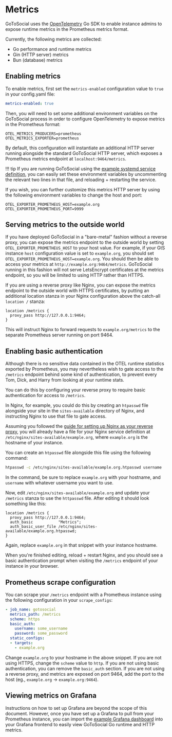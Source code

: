 # Metrics

GoToSocial uses the [OpenTelemetry][otel] Go SDK to enable instance admins to expose runtime metrics in the Prometheus metrics format.

Currently, the following metrics are collected:

* Go performance and runtime metrics
* Gin (HTTP server) metrics
* Bun (database) metrics

## Enabling metrics

To enable metrics, first set the `metrics-enabled` configuration value to `true` in your config.yaml file:

```yaml
metrics-enabled: true
```

Then, you will need to set some additional environment variables on the GoToSocial process in order to configure OpenTelemetry to expose metrics in the Prometheus format:

```env
OTEL_METRICS_PRODUCERS=prometheus
OTEL_METRICS_EXPORTER=prometheus
```

By default, this configuration will instantiate an additional HTTP server running alongside the standard GoToSocial HTTP server, which exposes a Prometheus metrics endpoint at `localhost:9464/metrics`.

!!! tip
    If you are running GoToSocial using the [example systemd service definition](../../example/gotosocial.service), you can easily set these environment variables by uncommenting the relevant two lines in that file, and reloading + restarting the service.

If you wish, you can further customize this metrics HTTP server by using the following environment variables to change the host and port:

```env
OTEL_EXPORTER_PROMETHEUS_HOST=example.org
OTEL_EXPORTER_PROMETHEUS_PORT=9999
```

## Serving metrics to the outside world

If you have deployed GoToSocial in a "bare-metal" fashion without a reverse proxy, you can expose the metrics endpoint to the outside world by setting `OTEL_EXPORTER_PROMETHEUS_HOST` to your host value. For example, if your GtS instance `host` configuration value is set to `example.org`, you should set `OTEL_EXPORTER_PROMETHEUS_HOST=example.org`. You should then be able to access your metrics at `http://example.org:9464/metrics`. GoToSocial running in this fashion will not serve LetsEncrypt certificates at the metrics endpoint, so you will be limited to using HTTP rather than HTTPS.

If you are using a reverse proxy like Nginx, you can expose the metrics endpoint to the outside world with HTTPS certificates, by putting an additional location stanza in your Nginx configuration above the catch-all `location /` stanza:

```nginx
location /metrics {
  proxy_pass http://127.0.0.1:9464;
}
```

This will instruct Nginx to forward requests to `example.org/metrics` to the separate Prometheus server running on port 9464.

## Enabling basic authentication

Although there is no sensitive data contained in the OTEL runtime statistics exported by Prometheus, you may nevertheless wish to gate access to the `/metrics` endpoint behind some kind of authentication, to prevent every Tom, Dick, and Harry from looking at your runtime stats.

You can do this by configuring your reverse proxy to require basic authentication for access to `/metrics`.

In Nginx, for example, you could do this by creating an `htpasswd` file alongside your site in the `sites-available` directory of Nginx, and instructing Nginx to use that file to gate access.

Assuming you followed the [guide for setting up Nginx as your reverse proxy](../getting_started/reverse_proxy/nginx.md), you will already have a file for your Nginx service definition at `/etc/nginx/sites-available/example.org`, where `example.org` is the hostname of your instance.

You can create an `htpasswd` file alongside this file using the following command:

```bash
htpasswd -c /etc/nginx/sites-available/example.org.htpasswd username
```

In the command, be sure to replace `example.org` with your hostname, and `username` with whatever username you want to use.

Now, edit `/etc/nginx/sites-available/example.org` and update your `/metrics` stanza to use the `httpasswd` file. After editing it should look something like this:

```nginx
location /metrics {
  proxy_pass http://127.0.0.1:9464;
  auth_basic           "Metrics";
  auth_basic_user_file /etc/nginx/sites-available/example.org.htpasswd;
}
```

Again, replace `example.org` in that snippet with your instance hostname.

When you're finished editing, reload + restart Nginx, and you should see a basic authentication prompt when visiting the `/metrics` endpoint of your instance in your browser.

## Prometheus scrape configuration 

You can scrape your `/metrics` endpoint with a Prometheus instance using the following configuration in your `scrape_configs`:

```yaml
- job_name: gotosocial
  metrics_path: /metrics
  scheme: https
  basic_auth:
    username: some_username
    password: some_password
  static_configs:
  - targets:
    - example.org
```

Change `example.org` to your hostname in the above snippet. If you are not using HTTPS, change the `scheme` value to `http`. If you are not using basic authentication, you can remove the `basic_auth` section. If you are not using a reverse proxy, and metrics are exposed on port 9464, add the port to the host (eg., `example.org` -> `example.org:9464`).

## Viewing metrics on Grafana

Instructions on how to set up Grafana are beyond the scope of this document. However, once you have set up a Grafana to pull from your Prometheus instance, you can import the [example Grafana dashboard](https://codeberg.org/superseriousbusiness/gotosocial/raw/branch/main/example/metrics/gotosocial_grafana_dashboard.json) into your Grafana frontend to easily view GoToSocial Go runtime and HTTP metrics.

[otel]: https://opentelemetry.io/
[prom]: https://prometheus.io/docs/instrumenting/exposition_formats/
[obs]: ../configuration/observability_and_metrics.md
